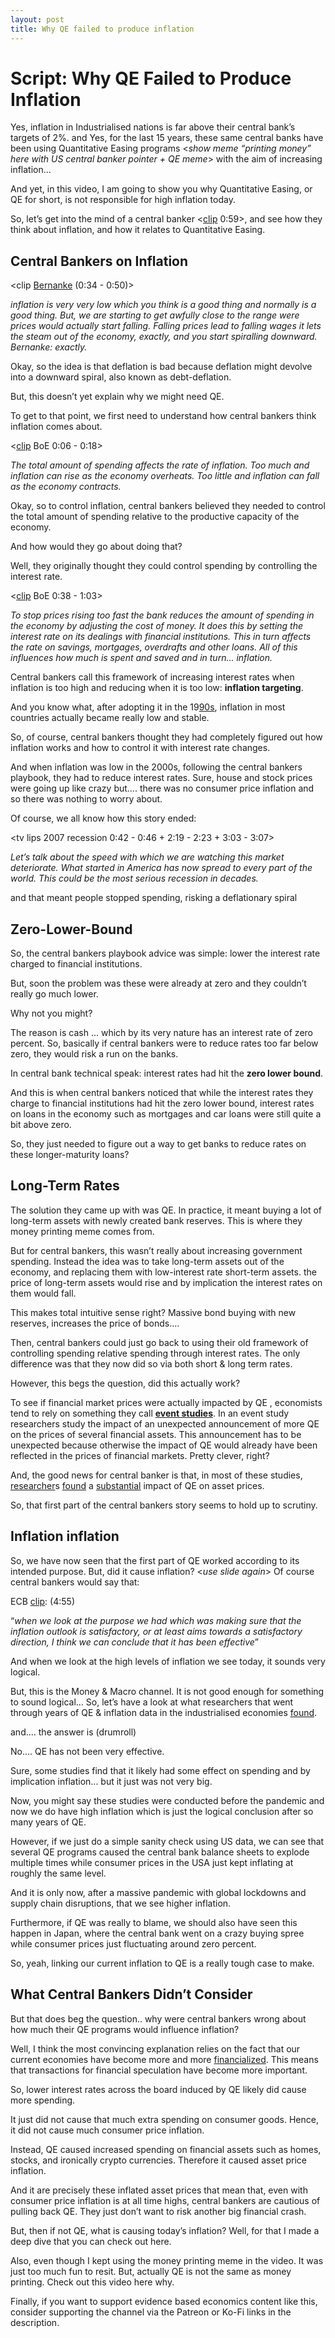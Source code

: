 ```yaml
---
layout: post
title: Why QE failed to produce inflation
---
```


# Script: Why QE Failed to Produce Inflation

Yes, inflation in Industrialised nations is far above their central bank’s targets of 2%. and Yes, for the last 15 years, these same central banks have been using Quantitative Easing programs <*show meme “printing money” here with US central banker pointer + QE meme*> with the aim of increasing inflation...

And yet, in this video, I am going to show you why Quantitative Easing, or QE for short, is not responsible for high inflation today.

So, let’s get into the mind of a central banker <[clip](https://www.youtube.com/watch?v=Qhql66Mpizk&ab_channel=60Minutes) 0:59>, and see how they think about inflation, and how it relates to Quantitative Easing.

## Central Bankers on Inflation

<clip [Bernanke](https://youtu.be/Qhql66Mpizk) (0:34 - 0:50)>

*inflation is very very low which you think is a good thing and normally is a good thing. But, we are starting to get awfully close to  the range were prices would actually start falling. Falling prices lead to falling wages it lets the steam out of the economy, exactly, and you start spiralling downward. Bernanke: exactly.*

Okay, so the idea is that deflation is bad because deflation might devolve into a downward spiral, also known as debt-deflation.

But, this doesn’t yet explain why we might need QE.

To get to that point, we first need to understand how central bankers think inflation comes about.

<[clip](https://www.youtube.com/watch?v=7I48BA9-iu4&ab_channel=BankofEngland) BoE 0:06 - 0:18>

*The total amount of spending affects the rate of inflation. Too much and inflation can rise as the economy overheats. Too little and inflation can fall as the economy contracts.*

Okay, so to control inflation, central bankers believed they needed to control the total amount of spending relative to the productive capacity of the economy.

And how would they go about doing that?

Well, they originally thought they could control spending by controlling the interest rate.

<[clip](https://www.youtube.com/watch?v=7I48BA9-iu4&ab_channel=BankofEngland) BoE 0:38 - 1:03>

*To stop prices rising too fast the bank reduces the amount of spending in the economy by adjusting the cost of money. It does this by setting the interest rate on its dealings with financial institutions. This in turn affects the rate on savings, mortgages, overdrafts and other loans.* *All of this influences how much is spent and saved and in turn... inflation.*  

Central bankers call this framework of increasing interest rates when inflation is too high and reducing when it is too low: **inflation targeting**.

And you know what, after adopting it in the 19[90s](https://www.rbnz.govt.nz/research-and-publications/speeches/2018/speech2018-04-12), inflation in most countries actually became really low and stable.

So, of course, central bankers thought they had completely figured out how inflation works and how to control it with interest rate changes.

And when inflation was low in the 2000s, following the central bankers playbook, they had to reduce interest rates. Sure, house and stock prices were going up like crazy but.... there was no consumer price inflation and so there was nothing to worry about.

Of course, we all know how this story ended:

<tv lips 2007 recession 0:42 - 0:46 + 2:19 - 2:23 + 3:03 - 3:07>

*Let’s talk about the speed with which we are watching this market deteriorate. What started in America has now spread to every part of the world. This could be the most serious recession in decades.*

and that meant people stopped spending, risking a deflationary spiral

## Zero-Lower-Bound

So, the central bankers playbook advice was simple: lower the interest rate charged to financial institutions.

But, soon the problem was these were already at zero and they couldn’t really go much lower.

Why not you might?

The reason is cash ... which by its very nature has an interest rate of zero percent. So, basically if central bankers were to reduce rates too far below zero, they would risk a run on the banks.

In central bank technical speak: interest rates had hit the **zero lower bound**.

And this is when central bankers noticed that while the interest rates they charge to financial institutions had hit the zero lower bound, interest rates on loans in the economy such as mortgages and car loans were still quite a bit above zero.

So, they just needed to figure out a way to get banks to reduce rates on these longer-maturity loans?

## Long-Term Rates

The solution they came up with was QE. In practice, it meant buying a lot of long-term assets with newly created bank reserves. This is where they money printing meme comes from. <printing meme>

But for central bankers, this wasn’t really about increasing government spending. Instead the idea was to take long-term assets out of the economy, and replacing them with low-interest rate short-term assets. the price of long-term assets would rise and by implication the interest rates on them would fall.

This makes total intuitive sense right? Massive bond buying with new reserves, increases the price of bonds....

Then, central bankers could just go back to using their old framework of controlling spending relative spending through interest rates. The only difference was that they now did so via both short & long term rates.

However, this begs the question, did this actually work?

To see if financial market prices were actually impacted by QE <slide with question-mark>, economists tend to rely on something they call **[event studies](https://onlinelibrary.wiley.com/doi/abs/10.1111/j.1467-6419.1995.tb00109.x)**. In an event study researchers study the impact of an unexpected announcement of more QE on the prices of several financial assets. This announcement has to be unexpected because otherwise the impact of QE would already have been reflected in the prices of financial markets. Pretty clever, right?

And, the good news for central banker is that, in most of these studies, [researcher](https://www.nber.org/papers/w17555)s [found](https://www.bis.org/publ/work570.pdf) a [substantial](https://www.ijcb.org/journal/ijcb21q4a1.htm) impact of QE on asset prices.

*<party>*

So, that first part of the central bankers story seems to hold up to scrutiny.

## Inflation inflation

So, we have now seen that the first part of QE worked according to its intended purpose. But, did it cause inflation? <*use slide again*> Of course central bankers would say that:

ECB [clip](https://www.youtube.com/watch?v=qWorTnFx-0Y&ab_channel=PositiveMoneyEurope): (4:55)

“*when we look at the purpose we had which was making sure that the inflation outlook is satisfactory, or at least aims towards a satisfactory direction, I think we can conclude that it has been effective*”

And when we look at the high levels of inflation we see today, it sounds very logical.

But, this is the Money & Macro channel. It is not good enough for something to sound logical... So, let’s have a look at what researchers that went through years of QE & inflation data in the industrialised economies [found](https://www.bis.org/publ/work570.pdf).

and.... the answer is (drumroll)

No.... QE has not been very effective.

Sure, some studies find that it likely had some effect on spending and by implication inflation... but it just was not very big.

Now, you might say these studies were conducted before the pandemic and now we do have high inflation which is just the logical conclusion after so many years of QE.

However, if we just do a simple sanity check using US data, we can see that several QE programs caused the central bank balance sheets to explode multiple times while consumer prices in the USA just kept inflating at roughly the same level.  

And it is only now, after a massive pandemic with global lockdowns and supply chain disruptions, that we see higher inflation.  

Furthermore, if QE was really to blame, we should also have seen this happen in Japan, where the central bank went on a crazy buying spree while consumer prices just fluctuating around zero percent.

So, yeah, linking our current inflation to QE is a really tough case to make.

## What Central Bankers Didn’t Consider

But that does beg the question.. why were central bankers wrong about how much their QE programs would influence inflation?

Well, I think the most convincing explanation relies on the fact that our current economies have become more and more [financialized](https://www.sciencedirect.com/topics/social-sciences/financialization). This means that transactions for financial speculation have become more important.

So, lower interest rates across the board induced by QE likely did cause more spending.

It just did not cause that much extra spending on consumer goods. Hence, it did not cause much consumer price inflation.

Instead, QE caused increased spending on financial assets such as homes, stocks, and ironically crypto currencies. Therefore it caused asset price inflation.

And it are precisely these inflated asset prices that mean that, even with consumer price inflation is at all time highs, central bankers are cautious of pulling back QE. They just don’t want to risk another big financial crash.

But, then if not QE, what is causing today’s inflation? Well, for that I made a deep dive that you can check out here.

Also, even though I kept using the money printing meme in the video. It was just too much fun to resit. But, actually QE is not the same as money printing. Check out this video here why.

Finally, if you want to support evidence based economics content like this, consider supporting the channel via the Patreon or Ko-Fi links in the description.
